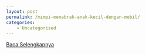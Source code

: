 ```yaml
---
layout: post
permalink: /mimpi-menabrak-anak-kecil-dengan-mobil/
categories:
    - Uncategorized
---
```


[Baca Selengkapnya](/01)